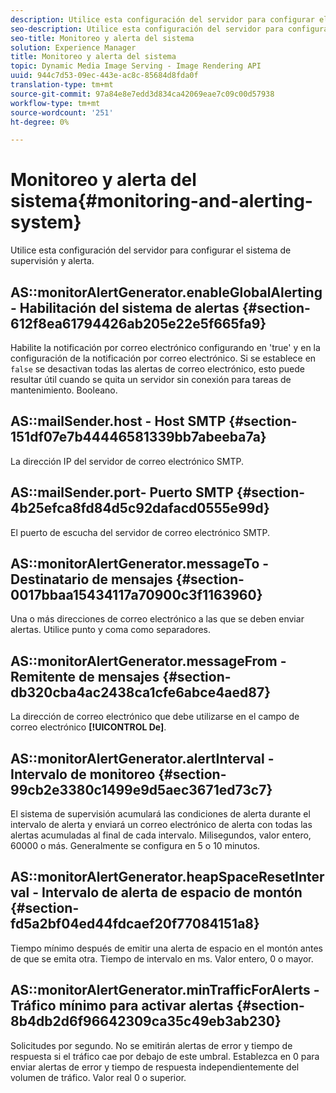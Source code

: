```yaml
---
description: Utilice esta configuración del servidor para configurar el sistema de supervisión y alerta.
seo-description: Utilice esta configuración del servidor para configurar el sistema de supervisión y alerta.
seo-title: Monitoreo y alerta del sistema
solution: Experience Manager
title: Monitoreo y alerta del sistema
topic: Dynamic Media Image Serving - Image Rendering API
uuid: 944c7d53-09ec-443e-ac8c-85684d8fda0f
translation-type: tm+mt
source-git-commit: 97a84e8e7edd3d834ca42069eae7c09c00d57938
workflow-type: tm+mt
source-wordcount: '251'
ht-degree: 0%

---
```



# Monitoreo y alerta del sistema{#monitoring-and-alerting-system}

Utilice esta configuración del servidor para configurar el sistema de supervisión y alerta.

## AS::monitorAlertGenerator.enableGlobalAlerting - Habilitación del sistema de alertas {#section-612f8ea61794426ab205e22e5f665fa9}

Habilite la notificación por correo electrónico configurando en &#39;true&#39; y en la configuración de la notificación por correo electrónico. Si se establece en `false` se desactivan todas las alertas de correo electrónico, esto puede resultar útil cuando se quita un servidor sin conexión para tareas de mantenimiento. Booleano.

## AS::mailSender.host - Host SMTP {#section-151df07e7b44446581339bb7abeeba7a}

La dirección IP del servidor de correo electrónico SMTP.

## AS::mailSender.port- Puerto SMTP {#section-4b25efca8fd84d5c92dafacd0555e99d}

El puerto de escucha del servidor de correo electrónico SMTP.

## AS::monitorAlertGenerator.messageTo - Destinatario de mensajes {#section-0017bbaa15434117a70900c3f1163960}

Una o más direcciones de correo electrónico a las que se deben enviar alertas. Utilice punto y coma como separadores.

## AS::monitorAlertGenerator.messageFrom - Remitente de mensajes {#section-db320cba4ac2438ca1cfe6abce4aed87}

La dirección de correo electrónico que debe utilizarse en el campo de correo electrónico **[!UICONTROL De]**.

## AS::monitorAlertGenerator.alertInterval - Intervalo de monitoreo {#section-99cb2e3380c1499e9d5aec3671ed73c7}

El sistema de supervisión acumulará las condiciones de alerta durante el intervalo de alerta y enviará un correo electrónico de alerta con todas las alertas acumuladas al final de cada intervalo. Milisegundos, valor entero, 60000 o más. Generalmente se configura en 5 o 10 minutos.

## AS::monitorAlertGenerator.heapSpaceResetInterval - Intervalo de alerta de espacio de montón {#section-fd5a2bf04ed44fdcaef20f77084151a8}

Tiempo mínimo después de emitir una alerta de espacio en el montón antes de que se emita otra. Tiempo de intervalo en ms. Valor entero, 0 o mayor.

## AS::monitorAlertGenerator.minTrafficForAlerts - Tráfico mínimo para activar alertas {#section-8b4db2d6f96642309ca35c49eb3ab230}

Solicitudes por segundo. No se emitirán alertas de error y tiempo de respuesta si el tráfico cae por debajo de este umbral. Establezca en 0 para enviar alertas de error y tiempo de respuesta independientemente del volumen de tráfico. Valor real 0 o superior.
